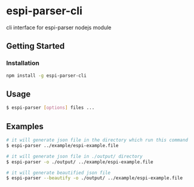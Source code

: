 # espi-parser-cli

cli interface for espi-parser nodejs module

## Getting Started
### Installation

```bash
npm install -g espi-parser-cli
```

## Usage

```bash
$ espi-parser [options] files ...
```

## Examples
```bash
# it will generate json file in the directory which run this command
$ espi-parser ../example/espi-example.file
```

```bash
# it will generate json file in ./output/ directory
$ espi-parser -o ./output/ ../example/espi-example.file
```

```bash
# it will generate beautified json file 
$ espi-parser --beautify -o ./output/ ../example/espi-example.file
```